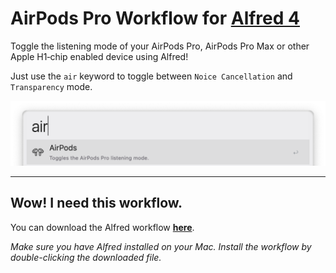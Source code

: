 AirPods Pro Workflow for [Alfred 4](http://www.alfredapp.com)
==============================

Toggle the listening mode of your AirPods Pro, AirPods Pro Max or other Apple H1‑chip enabled device using Alfred!

Just use the `air` keyword to toggle between `Noice Cancellation` and `Transparency` mode.

![Workflow Screenshot](screenshot.png)

---
## Wow! I need this workflow.

You can download the Alfred workflow **[here](https://github.com/ThomasvZadelhoff/alfred-airpods-pro/releases)**.

*Make sure you have Alfred installed on your Mac. Install the workflow by double-clicking the downloaded file.*